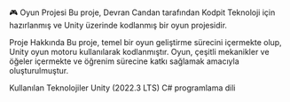 🎮 Oyun Projesi
Bu proje, Devran Candan tarafından Kodpit Teknoloji için hazırlanmış ve Unity üzerinde kodlanmış bir oyun projesidir.

 Proje Hakkında
Bu proje, temel bir oyun geliştirme sürecini içermekte olup, Unity oyun motoru kullanılarak kodlanmıştır. Oyun, çeşitli mekanikler ve öğeler içermekte ve öğrenim sürecine katkı sağlamak amacıyla oluşturulmuştur.

 Kullanılan Teknolojiler
Unity (2022.3 LTS)
C# programlama dili



